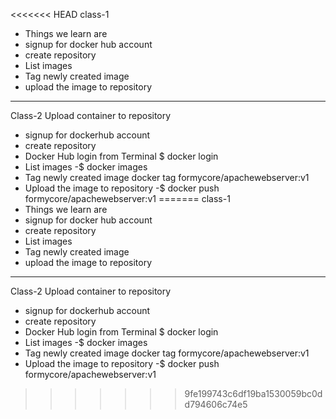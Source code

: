 <<<<<<< HEAD
class-1
- Things we learn are
- signup for docker hub account
- create repository
- List images
- Tag newly created image
- upload the image to repository
 -------------
 Class-2
 Upload container to repository
 - signup for dockerhub account
 - create repository
 - Docker Hub login from Terminal
 $ docker login
 - List images
 -$ docker images
 - Tag newly created image
 docker tag <containerid> formycore/apachewebserver:v1
 - Upload the image to repository
 -$ docker push formycore/apachewebserver:v1
=======
class-1
- Things we learn are
- signup for docker hub account
- create repository
- List images
- Tag newly created image
- upload the image to repository
 -------------
 Class-2
 Upload container to repository
 - signup for dockerhub account
 - create repository
 - Docker Hub login from Terminal
 $ docker login
 - List images
 -$ docker images
 - Tag newly created image
 docker tag <containerid> formycore/apachewebserver:v1
 - Upload the image to repository
 -$ docker push formycore/apachewebserver:v1
>>>>>>> 9fe199743c6df19ba1530059bc0dd794606c74e5
 
